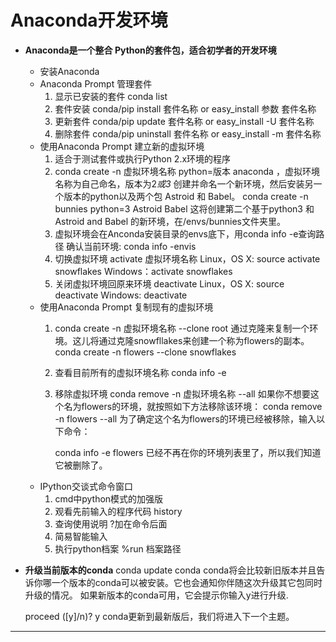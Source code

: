 # Anaconda开发环境
* **Anaconda是一个整合 Python的套件包，适合初学者的开发环境**
    * 安装Anaconda
    * Anaconda Prompt 管理套件
      1. 显示已安装的套件 conda list
      2. 套件安装 conda/pip install 套件名称 or easy_install 参数 套件名称
      3. 更新套件 conda/pip update 套件名称 or easy_install -U 套件名称
      4. 删除套件 conda/pip uninstall 套件名称 or easy_install -m 套件名称
    * 使用Anaconda Prompt 建立新的虚拟环境
      1. 适合于测试套件或执行Python 2.x环境的程序
      2. conda create -n 虚拟环境名称 python=版本 anaconda ，虚拟环境名称为自己命名，版本为2*或3*
         创建并命名一个新环境，然后安装另一个版本的python以及两个包 Astroid 和 Babel。
         conda create -n bunnies python=3 Astroid Babel
         这将创建第二个基于python3 和Astroid and Babel 的新环境，在/envs/bunnies文件夹里。
      3. 虚拟环境会在Anconda安装目录的envs底下，用conda info -e查询路径
         确认当前环境: conda info -envis
      4. 切换虚拟环境 activate 虚拟环境名称
         Linux，OS X: source activate snowflakes
         Windows：activate snowflakes
      5. 关闭虚拟环境回原来环境 deactivate
         Linux，OS X: source deactivate
         Windows: deactivate
    * 使用Anaconda Prompt 复制现有的虚拟环境
      1. conda create -n 虚拟环境名称 --clone root
         通过克隆来复制一个环境。这儿将通过克隆snowfllakes来创建一个称为flowers的副本。
         conda create -n flowers --clone snowflakes
      2. 查看目前所有的虚拟环境名称 conda info -e
      3. 移除虚拟环境 conda remove -n 虚拟环境名称 --all
         如果你不想要这个名为flowers的环境，就按照如下方法移除该环境：
         conda remove -n flowers --all
         为了确定这个名为flowers的环境已经被移除，输入以下命令：

         conda info -e
         flowers 已经不再在你的环境列表里了，所以我们知道它被删除了。
    * IPython交谈式命令窗口
      1. cmd中python模式的加强版
      2. 观看先前输入的程序代码 history
      3. 查询使用说明 ?加在命令后面
      4. 简易智能输入
      5. 执行python档案 %run 档案路径

* **升级当前版本的conda**
   conda update conda
   conda将会比较新旧版本并且告诉你哪一个版本的conda可以被安装。它也会通知你伴随这次升级其它包同时升级的情况。
   如果新版本的conda可用，它会提示你输入y进行升级. 

   proceed ([y]/n)? y
   conda更新到最新版后，我们将进入下一个主题。

* ****

